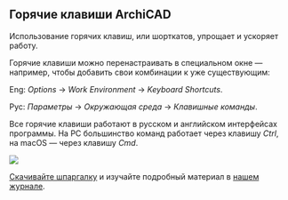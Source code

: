 ## Горячие клавиши ArchiCAD

Использование горячих клавиш, или шорткатов, упрощает и ускоряет работу.

Горячие клавиши можно перенастраивать в специальном окне — например, чтобы добавить свои комбинации к уже существующим:

Eng: _Options_ → _Work Environment_ → _Keyboard Shortcuts_.

Рус: _Параметры_ → _Окружающая среда_ → _Клавишные команды_.

Все горячие клавиши работают в русском и английском интерфейсах программы. На PC большинство команд работает через клавишу _Ctrl_, на macOS — через клавишу _Cmd_.

![](/img/ARG_3/1655894671__D0_A1_D0_BD_D0_B8_D0_BC_D0_BE_D0_BA_20_D1_8D_D0_BA_D1_80_D0_B0_D0_BD_D0_B0_202022-06-20_20_D0_B2_2023.34.27.png)

[Скачивайте шпаргалку](/img/ARG_3/Goryachie_Klavishi_ArchiCAD.pdf) и изучайте подробный материал в [нашем журнале](https://softculture.cc/blog/entries/articles/goryachie-klavishi-archicad).
